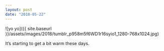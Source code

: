 ```yaml
---
layout: post
date: "2018-05-22"
---
```


![yo yo]({{ site.baseurl }}/assets/images/2018/tumblr_p958m5f6WD1r16syio1_1280-768x1024.jpg)

It’s starting to get a bit warm these days.
